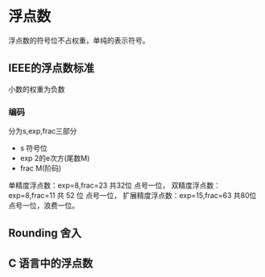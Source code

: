 # 浮点数

浮点数的符号位不占权重，单纯的表示符号。

## IEEE的浮点数标准

小数的权重为负数

###  编码
 分为s,exp,frac三部分

- s  符号位
- exp 2的e次方(尾数M)
- frac M(阶码)

单精度浮点数：exp=8,frac=23 共32位 点号一位，
双精度浮点数：exp=8,frac=11 共 52 位 点号一位，
扩展精度浮点数：exp=15,frac=63 共80位 点号一位，浪费一位。

## Rounding 舍入

## C 语言中的浮点数
